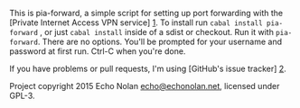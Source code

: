 This is pia-forward, a simple script for setting up port forwarding with the
[Private Internet Access VPN service] [1]. To install run
`cabal install pia-forward` , or just `cabal install` inside of a sdist or
checkout. Run it with `pia-forward`. There are no options. You'll be prompted
for your username and password at first run. Ctrl-C when you're done.

If you have problems or pull requests, I'm using [GitHub's issue tracker] [2].

Project copyright 2015 Echo Nolan <echo@echonolan.net>, licensed under GPL-3.

[1]: https://www.privateinternetaccess.com/
[2]: https://github.com/enolan/pia-forward/issues
